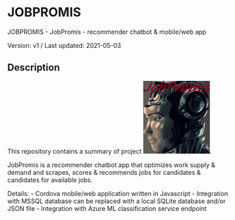 # JOBPROMIS
JOBPROMIS - JobPromis - recommender chatbot & mobile/web app

Version: v1 / Last updated: 2021-05-03

## Description

This repository contains a summary of project ![JobPromis](img/jobpromis.png).

JobPromis is a recommender chatbot app that optimizes work supply & demand and scrapes, scores & recommends jobs for candidates & candidates for available jobs.

Details:
	- Cordova mobile/web application written in Javascript
	- Integration with MSSQL database can be replaced with a local SQLite database and/or JSON file
	- Integration with Azure ML classification service endpoint